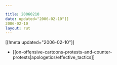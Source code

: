 ```yaml
---

title: 20060210
date: updated="2006-02-10"]]
2006-02-10
layout: rut
---
```


[[!meta updated="2006-02-10"]]
* [[on-offensive-cartoons-protests-and-counter-protests|apologetics/effective_tactics]]
